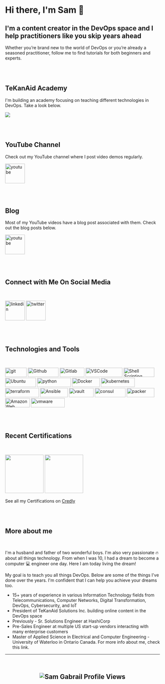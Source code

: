 # Hi there, I'm Sam 👋

## **I'm a content creator in the DevOps space and I help practitioners like you skip years ahead**

Whether you’re brand new to the world of DevOps or you’re already a seasoned practitioner, follow me to find tutorials for both beginners and experts.

<br />

<br />

## **TeKanAid Academy**

I'm building an academy focusing on teaching different technologies in DevOps. Take a look below.

<a href="https://tekanaid.com/courses" target="_blank"><img src="https://img.icons8.com/external-icongeek26-linear-colour-icongeek26/64/null/external-Academy-school-icongeek26-linear-colour-icongeek26.png"/></a>

<br />

<br />

## **YouTube Channel**

Check out my YouTube channel where I post video demos regularly.

<a href="https://www.youtube.com/@TeKanAid" target="_blank"><img src="https://img.icons8.com/color/344/youtube-play.png" alt="youtube" width="64" height="64"/></a>

<br />

<br />

## **Blog**

Most of my YouTube videos have a blog post associated with them. Check out the blog posts below.

<a href="https://tekanaid.com/posts/page/1" target="_blank"><img src="https://img.icons8.com/external-itim2101-lineal-color-itim2101/64/null/external-blog-copywriting-itim2101-lineal-color-itim2101.png" alt="youtube" width="64" height="64"/></a>

<br />

<br />

## **Connect with Me On Social Media**

<br />

<a href="https://www.linkedin.com/in/samgabrail/"><img src="https://img.icons8.com/color/96/000000/linkedin.png" alt="linkedin" width="64" height="64"/></a>
<a href="https://twitter.com/sam_gabrail" target="_blank"><img src="https://img.icons8.com/color/96/000000/twitter.png" alt="twitter" width="64" height="64"/></a>

<br>

<br>

## **Technologies and Tools**  

<br>

<p>
 <img alt="git" src="https://img.shields.io/badge/Git-F05032?style=flat-square&logo=git&logoColor=white" width="70" height="30" />
  <img alt="Github" src="https://img.shields.io/badge/GitHub-%23121011.svg?style=flat-square&logo=Github&logoColor=white" width="100" height="30"/>
  <img alt="Gitlab" src="https://img.shields.io/badge/GitLab-23323330.svg?style=flat-square&logo=Gitlab" width="80" height="30"/>
  <img alt="VSCode" src="https://img.shields.io/badge/Visual_Studio-5C2D91?style=for-the-badge&logo=visual%20studio%20code&logoColor=white" width="120" height="30"/>
  <img alt="Shell Scripting" src="https://img.shields.io/badge/Shell_script-%23121011.svg?style=flat-square&logo=gnu-bash&logoColor=white" width="100" height="30"/>
  <img alt="Ubuntu" src="https://img.shields.io/badge/Ubuntu-E95420?style=flat-square&logo=ubuntu&logoColor=white" width="100" height="30"/>
  <img alt="python" src="https://img.shields.io/badge/Python-1DC375?style=for-the-badge&logo=python" width="110" height="30" />
  <img alt="Docker" src="https://img.shields.io/badge/-Docker-46a2f1?style=flat-square&logo=docker&logoColor=white" width="90" height="30"/>
  <img alt="kubernetes"src="https://img.shields.io/badge/Kubernetes-326ce5.svg?&style=flat-square&logo=Kubernetes&logoColor=white" width="110" height="30"/>
  <img alt="terraform" src="https://img.shields.io/badge/Terraform-7B42BC?style=for-the-badge&logo=Terraform&logoColor=white" width="110" height="30" />
  <img alt="Ansible" src="https://img.shields.io/badge/Ansible-C20000?style=for-the-badge&logo=Ansible&logoColor=black" width="90" height="30" />
  <img alt="vault" src="https://img.shields.io/badge/Vault-FFD814?style=for-the-badge&logo=Vault&logoColor=black" width="80" height="30" />
  <img alt="consul" src="https://img.shields.io/badge/Consul-E03875?style=for-the-badge&logo=Consul&logoColor=white" width="100" height="30" />
  <img alt="packer" src="https://img.shields.io/badge/packer-%23E7EEF0.svg?style=for-the-badge&logo=packer&logoColor=%2302A8EF" width="90" height="30" />
  <img alt="Amazon Web Services" src="https://img.shields.io/badge/AWS-%23FF9900.svg?style=flat-square&logo=amazon-aws&logoColor=white" width="80" height="30"/>
  <img alt="vmware"src="https://img.shields.io/badge/VMware-607078?style=for-the-badge&logo=VMware&logoColor=white" width="110" height="30"/> 
</p>

<br />

<br />

## **Recent Certifications**

<br />

<p align="left">
  <a href="https://www.credly.com/badges/687890ba-9511-4702-9bb7-72a3e6c5fe07/public_url"><img src="https://images.credly.com/size/340x340/images/99289602-861e-4929-8277-773e63a2fa6f/image.png" width="125" height="125"></a>
  <a href="https://www.credly.com/badges/0aab9ad2-c550-42ae-9611-27b22a0f54f4/public_url"><img src="https://images.credly.com/size/340x340/images/fd1bf1cf-dc60-4868-b3a3-9b93e8af763c/image.png" width="125" height="125"></a>
</p>



See all my Certifications on [Credly](https://www.credly.com/users/sam-gabrail)

<br />

<br />

## **More about me**
<br />

I'm a husband and father of two wonderful boys. I'm also very passionate 🔥 about all things technology. From when I was 10, I had a dream to become a computer 💻 engineer one day. Here I am today living the dream!

My goal is to teach you all things DevOps. Below are some of the things I've done over the years. I'm confident that I can help you achieve your dreams too.

- 15+ years of experience in various Information Technology fields from Telecommunications, Computer Networks, Digital Transformation, DevOps, Cybersecurity, and IoT
- President of TeKanAid Solutions Inc. building online content in the DevOps space
- Previously - Sr. Solutions Engineer at HashiCorp
- Pre-Sales Engineer at multiple US start-up vendors interacting with many enterprise customers
- Master of Applied Science in Electrical and Computer Engineering - University of Waterloo in Ontario Canada.
For more info about me, check this link.

---

<br />

<h2 align="center"> <img src="https://komarev.com/ghpvc/?username=samgabrail" alt="Sam Gabrail Profile Views" /> <h2>


<br />
